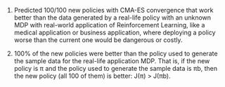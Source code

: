 1. Predicted 100/100 new policies with CMA-ES convergence that work better than the data generated by a real-life policy with an unknown MDP with real-world application of Reinforcement Learning, like a medical application or business application, where deploying a policy worse than the current one would be dangerous or costly.

2. 100% of the new policies were better than the policy used to generate the sample data for the real-life application MDP. That is, if the new policy is π and the policy used to generate the sample data is πb, then the new policy (all 100 of them) is better: J(π) > J(πb).

